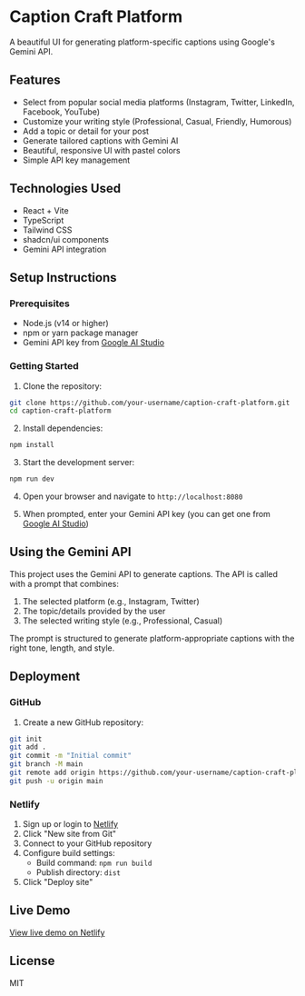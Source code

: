 
# Caption Craft Platform

A beautiful UI for generating platform-specific captions using Google's Gemini API.

## Features

- Select from popular social media platforms (Instagram, Twitter, LinkedIn, Facebook, YouTube)
- Customize your writing style (Professional, Casual, Friendly, Humorous)
- Add a topic or detail for your post
- Generate tailored captions with Gemini AI
- Beautiful, responsive UI with pastel colors
- Simple API key management

## Technologies Used

- React + Vite
- TypeScript
- Tailwind CSS
- shadcn/ui components
- Gemini API integration

## Setup Instructions

### Prerequisites

- Node.js (v14 or higher)
- npm or yarn package manager
- Gemini API key from [Google AI Studio](https://ai.google.dev/)

### Getting Started

1. Clone the repository:
```bash
git clone https://github.com/your-username/caption-craft-platform.git
cd caption-craft-platform
```

2. Install dependencies:
```bash
npm install
```

3. Start the development server:
```bash
npm run dev
```

4. Open your browser and navigate to `http://localhost:8080`

5. When prompted, enter your Gemini API key (you can get one from [Google AI Studio](https://ai.google.dev/))

## Using the Gemini API

This project uses the Gemini API to generate captions. The API is called with a prompt that combines:

1. The selected platform (e.g., Instagram, Twitter)
2. The topic/details provided by the user
3. The selected writing style (e.g., Professional, Casual)

The prompt is structured to generate platform-appropriate captions with the right tone, length, and style.

## Deployment

### GitHub

1. Create a new GitHub repository:
```bash
git init
git add .
git commit -m "Initial commit"
git branch -M main
git remote add origin https://github.com/your-username/caption-craft-platform.git
git push -u origin main
```

### Netlify

1. Sign up or login to [Netlify](https://www.netlify.com/)
2. Click "New site from Git"
3. Connect to your GitHub repository
4. Configure build settings:
   - Build command: `npm run build`
   - Publish directory: `dist`
5. Click "Deploy site"

## Live Demo

[View live demo on Netlify](#) <!-- Replace with your actual Netlify URL once deployed -->

## License

MIT

